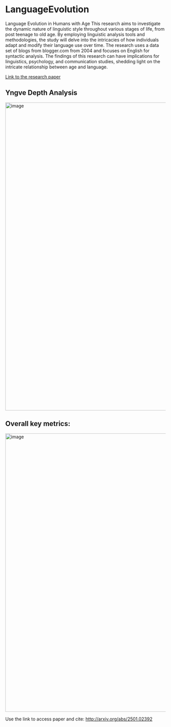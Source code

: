# LanguageEvolution
Language Evolution in Humans with Age
This research aims to investigate the dynamic nature of linguistic style throughout various stages of life, from post teenage to old age. By employing linguistic analysis tools and methodologies, the study will delve into the intricacies of how individuals adapt and modify their language use over time. The research uses a data set of blogs from blogger.com from 2004 and focuses on English for syntactic analysis. The findings of this research can have implications for linguistics, psychology, and communication studies, shedding light on the intricate relationship between age and language.

[Link to the research paper](https://arxiv.org/pdf/2501.02392)

## Yngve Depth Analysis
<img width="966" alt="image" src="https://github.com/user-attachments/assets/8cfd8486-e2ef-42c0-9f47-c557bc31a916" />

## Overall key metrics:
<img width="873" alt="image" src="https://github.com/user-attachments/assets/60e8700e-e01a-4025-a31b-6a5d0d6042b6" />







Use the link to access paper and cite: http://arxiv.org/abs/2501.02392
